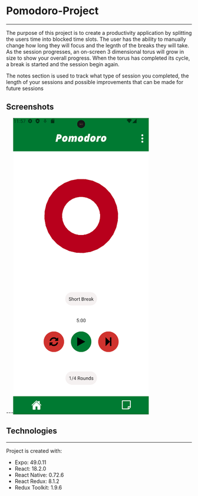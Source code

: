# Pomodoro-Project

---

The purpose of this project is to create a productivity application by splitting the users time into blocked time slots. The user has the ability to manually change how long they will focus and the legnth of the breaks they will take. As the session progresses, an on-screen 3 dimensional torus will grow in size to show your overall progress. When the torus has completed its cycle, a break is started and the session begin again.

The notes section is used to track what type of session you completed, the length of your sessions and possible improvements that can be made for future sessions

## Screenshots

---![alt text](/pomodoro-app/screenshot-home.png)

## Technologies

---

Project is created with:

- Expo: 49.0.11
- React: 18.2.0
- React Native: 0.72.6
- React Redux: 8.1.2
- Redux Toolkit: 1.9.6
